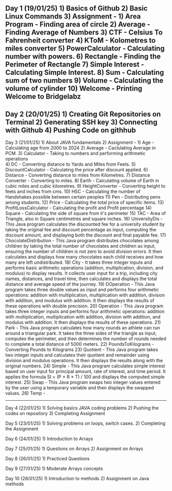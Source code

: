 Day 1 (19/01/25)
    1) Basics of Github
    2) Basic Linux Commands
    3) Assignment - 
       1) Area Program - Finding area of circle 
       2) Average - Finding Average of Numbers
       3) CTF - Celsius To Fahrenheit converter
       4) KToM - Kolometres to miles converter
       5) PowerCalculator - Calculating number with powers.
       6) Rectangle - Finding the Perimeter of Rectangle
       7) Simple Interest - Calculating Simple Interest.
       8) Sum - Calculating sum of two numbers
       9) Volume - Calculating the volume of cylinder
       10) Welcome - Printing Welcome to Bridgelabz
------------------------------------------------------------------------------------------------------------------------------------
Day 2 (20/01/25)
    1) Creating Git Repositories on Terminal
    2) Generating SSH key
    3) Connecting with Github
    4) Pushing Code on githhub
-------------------------------------------------------------------------------------------------------------------------------------    
Day 3 (21/01/25)
    1) About JAVA fundamentals
    2) Assignment -
       1) Age - Calculating age from 2000 to 2024
       2) Average - Caclulating Average in PCM.
       3) Calculator - Taking to numbers and performing arithmetic operations             
       4) DC - Converting distance to Yards and Miles from Feets. 
       5) DiscountCalculator - Calculating the price after discount applied.
       6) Distance - Converting distance to miles from Kilometres.
       7) Distance Converter - Converting to miles.
       8) Earth - Calculating volume of Earth in cubic miles and cubic kilometres.
       9) HeightConverter - Converting height to feets and inches from cms.
       10) HSC - Calculating the number of Handshakes possible between certain peoples
       11) Pen - Distributing pens among students. 
       12) Price - Calculating the total price of specific items.
       13) ProfitLossCalculator - Calculating the profit and Profit percentage
       14) Square - Calculating the side of square from it's perimeter
       15) TAC - Area of Triangle, also in Square centimetres and square inches.
       16) UniversityDis - This Java program calculates the discounted fee for a university student by taking the original fee and discount                   percentage as input, computing the discount amount, and displaying both the discount and final payable fee.
       17) ChocolateDistribution - This Java program distributes chocolates among children by taking the total number of chocolates and children              as input, ensuring the number of children is not zero to avoid division errors. It then calculates and displays how many chocolates                each child receives and how many are left undistributed.
       18) City - It takes three integer inputs and performs basic arithmetic operations (addition, multiplication, division, and modulus) to                 display results. It collects user input for a trip, including city names, distances, and travel time, then calculates and displays the             total distance and average speed of the journey.
       19) DOperation - This Java program takes three double values as input and performs four arithmetic operations: addition with                           multiplication, multiplication with addition, division with addition, and modulus with addition. It then displays the results of these             operations with double precision.
       20) Operation - This Java program takes three integer inputs and performs four arithmetic operations: addition with multiplication,                    multiplication with addition, division with addition, and modulus with addition. It then displays the results of these operations.
       21) Park  - This Java program calculates how many rounds an athlete can run around a triangular park. It takes the three sides of the                  triangle as input, computes the perimeter, and then determines the number of rounds needed to complete a total distance of 5000 meters.
       22) PoundsToKilograms - Converting Pounds to Kilograms
       23) Quotient - This Java program takes two integer inputs and calculates their quotient and remainder using division and modulus                       operations. It then displays the results along with the original numbers.
       24) Simple - This Java program calculates simple interest based on user input for principal amount, rate of interest, and time period. It              applies the formula SI = (P × R × T) / 100 and displays the computed simple interest.
       25) Swap - This Java program swaps two integer values entered by the user using a temporary variable and then displays the swapped values.
       26) Temp - 








--------------------------------------------------------------------------------------------------------------------------------------       
      

Day 4 (22/01/25)
    1) Solving basics JAVA coding problems
    2) Pushing the codes on repository
    3) Completing Assignment

Day 5 (23/01/25)
    1) Solving problems on loops, switch cases.
    2) Completing the Assignment

Day 6 (24/01/25)
    1) Introduction to Arrays

Day 7 (25/01/25)
    1) Questions on Arrays
    2) Assignment on Arrays

Day 8 (26/01/25)
    1) Practiced Questions

Day 9 (27/01/25)
    1) Moderate Arrays concepts

Day 10 (28/01/25)
    1) Introduction to methods
    2) Assignment on Java methods
    
